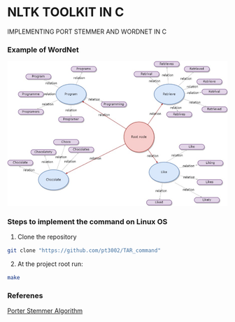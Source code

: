 <h1>NLTK TOOLKIT IN C</h1>
IMPLEMENTING PORT STEMMER AND WORDNET IN C


### Example of WordNet
![Sample Wordnet](https://github.com/ppatil002/DSA2_MiniProject/blob/master/wordmap.jpg)


### Steps to implement the command on Linux OS
1. Clone the repository
```sh
git clone "https://github.com/pt3002/TAR_command"
```
2. At the project root run:
```sh
make
```

<h3>Referenes</h3>
<a href="https://tartarus.org/martin/PorterStemmer/def.txt">Porter Stemmer Algorithm</a>
